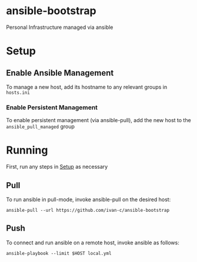 # ansible-bootstrap
Personal Infrastructure managed via ansible

# Setup
## Enable Ansible Management
To manage a new host, add its hostname to any relevant groups in `hosts.ini`

### Enable Persistent Management
To enable persistent management (via ansible-pull), add the new host to the `ansible_pull_managed` group

# Running
First, run any steps in [Setup](#Setup) as necessary

## Pull
To run ansible in pull-mode, invoke ansible-pull on the desired host:

    ansible-pull --url https://github.com/ivan-c/ansible-bootstrap

## Push
To connect and run ansible on a remote host, invoke ansible as follows:

    ansible-playbook --limit $HOST local.yml
